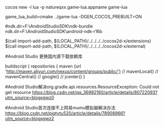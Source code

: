 cocos new -l lua -p natureqxx.game-lua.appname game-lua


game_lua_build>cmake ../game-lua -DGEN_COCOS_PREBUILT=ON


#ndk.dir=F\:\\AndroidStudioSDK\\ndk-bundle
ndk.dir=F\:\\AndroidStudioSDK\\android-ndk-r16b

$(call import-add-path, $(LOCAL_PATH)/../../../../cocos2d-x/extensions)  
$(call import-add-path, $(LOCAL_PATH)/../../../../cocos2d-x/external)

#Android Studio 更换国内源下载依赖库

buildscript {
    repositories {
        maven {url 'http://maven.aliyun.com/nexus/content/groups/public/'}
//        mavenLocal()
//        mavenCentral()
//        google()
//        jcenter()
    }
	
	
#Android Studio解决org.gradle.api.resources.ResourceException: Could not get resource
https://blog.csdn.net/qq_36982160/article/details/80722093?utm_source=blogxgwz0


#Android Studio首次连接不上网易mumu模拟器解决办法
https://blog.csdn.net/piqtytu520/article/details/78908966?utm_source=blogxgwz2
<!--stackedit_data:
eyJoaXN0b3J5IjpbLTE4OTg2MjA4NzQsLTEwNjgwNjU3OV19
-->